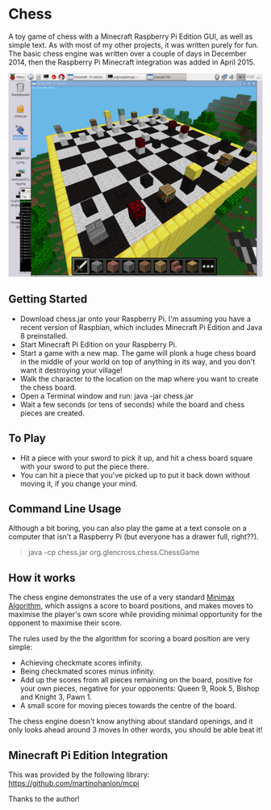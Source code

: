# Chess
A toy game of chess with a Minecraft Raspberry Pi Edition GUI, as well as simple text. As with most of my other
projects, it was written purely for fun. The basic chess engine was written over a couple of days in December 2014,
then the Raspberry Pi Minecraft integration was added in April 2015.

![Chess for Minecraft Pi Edition](https://raw.githubusercontent.com/chrisglencross/chess/master/images/in_game.png)

## Getting Started

* Download chess.jar onto your Raspberry Pi. I'm assuming you have a recent version of Raspbian, which includes Minecraft Pi Edition and Java 8 preinstalled.
* Start Minecraft Pi Edition on your Raspberry Pi.
* Start a game with a new map. The game will plonk a huge chess board in the middle of your world on top of anything in its way, and you don't want it destroying your village!
* Walk the character to the location on the map where you want to create the chess board.
* Open a Terminal window and run: java -jar chess.jar
* Wait a few seconds (or tens of seconds) while the board and chess pieces are created.

## To Play

* Hit a piece with your sword to pick it up, and hit a chess board square with your sword to put the piece there.
* You can hit a piece that you've picked up to put it back down without moving it, if you change your mind.

## Command Line Usage

Although a bit boring, you can also play the game at a text console on a computer that isn't a Raspberry Pi (but everyone has a drawer full, right??).
> java -cp chess.jar org.glencross.chess.ChessGame

## How it works

The chess engine demonstrates the use of a very standard [Minimax Algorithm](https://en.wikipedia.org/wiki/Minimax), which assigns a score to board positions, and makes moves to maximise the player's own score while providing minimal opportunity for the opponent to maximise their score.

The rules used by the the algorithm for scoring a board position are very simple:

* Achieving checkmate scores infinity.
* Being checkmated scores minus infinity.
* Add up the scores from all pieces remaining on the board, positive for your own pieces, negative for your opponents: Queen 9, Rook 5, Bishop and Knight 3, Pawn 1.
* A small score for moving pieces towards the centre of the board.

The chess engine doesn't know anything about standard openings, and it only looks ahead around 3 moves In other words, you should be able beat it!

## Minecraft Pi Edition Integration

This was provided by the following library:
https://github.com/martinohanlon/mcpi

Thanks to the author!
